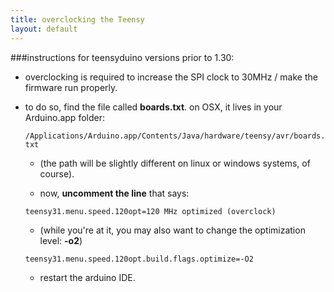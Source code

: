 ```yaml
---
title: overclocking the Teensy
layout: default
---
```


###instructions for teensyduino versions prior to 1.30:


- overclocking is required to increase the SPI clock to 30MHz / make the firmware run properly.

- to do so, find the file called **boards.txt**. on OSX, it lives in your Arduino.app folder: 

   `/Applications/Arduino.app/Contents/Java/hardware/teensy/avr/boards.txt `

    - (the path will be slightly different on linux or windows systems, of course).

    - now, **uncomment the line** that says: 

    `teensy31.menu.speed.120opt=120 MHz optimized (overclock)` 

    - (while you're at it, you may also want to change the optimization level: **-o2**)

    `teensy31.menu.speed.120opt.build.flags.optimize=-O2`

    - restart the arduino IDE.
    
